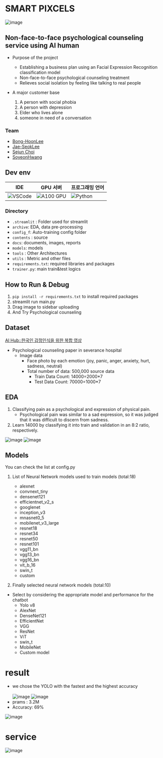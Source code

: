 # SMART PIXCELS
![image](https://github.com/Bong-HoonLee/EST_wassup01_TEAM__4/assets/115579916/8d2f8a80-8fc2-4012-b17d-7a498b4c23c4)


## Non-face-to-face psychological counseling service using AI human
- Purpose of the project
	- Establishing a business plan using an Facial Expression Recognition classification model
  - Non-face-to-face psychological counseling treatment
  - Relieves social isolation by feeling like talking to real people
 
- A major customer base
  1) A person with social phobia
  2) A person with depression
  3) Elder who lives alone
  4) someone in need of a conversation

### Team
- [Bong-HoonLee](https://github.com/Bong-HoonLee)
- [Jae-SeokLee](https://github.com/appleman153)
- [Sejun Choi](https://github.com/enversel)
- [SoyeonHwang](https://github.com/sy052)

## Dev env
| **IDE**           | **GPU 서버**                    | **프로그래밍 언어** |
| ----------------- | ------------------------------- | ------------------- |
| ![VSCode](https://img.shields.io/badge/Cursor-Visual%20Studio%20Code-blue?style=for-the-badge&logo=visual-studio-code) | ![A100 GPU](https://img.shields.io/badge/Microsoft%20Azure-A100%20GPU-0078D4?style=for-the-badge&logo=microsoft-azure)       | ![Python](https://img.shields.io/badge/Python-3670A0?style=for-the-badge&logo=python&logoColor=ffdd54)              |


### Directory
- `.streamlit` : Folder used for streamlit
- `archive`: EDA, data pre-processing
- `config_f`: Auto-training config folder
- `contents` : source
- `docs`: documents, images, reports
- `models`: models
- `tools` : Other Architectures
- `utils` : Metric and other files
- `requirements.txt`: required libraries and packages 
- `trainer.py`: main train&test logics

## How to Run & Debug
1) `pip install -r requirements.txt` to install required packages
2) streamlit run main.py
3) Drag image to sidebar uploading
4) And Try Psychological counseling


## Dataset
[AI Hub::한국인 감정인식을 위한 복합 영상](https://www.aihub.or.kr/aihubdata/data/view.do?currMenu=115&topMenu=100&aihubDataSe=data&dataSetSn=82)
- Psychological counseling paper in severance hospital
  - Image data
    - Face photo by each emotion (joy, panic, anger, anxiety, hurt, sadness, neutral)
    - Total number of data: 500,000 source data
      - Train Data Count: 14000=2000*7
      - Test Data Count: 70000=1000*7
## EDA
1) Classifying pain as a psychological and expression of physical pain.
	- Psychological pain was similar to a sad expression, so it was judged that it was difficult to discern from sadness. 
2) Learn 14000 by classifying it into train and validation in an 8:2 ratio, respectively.
   
![image](https://github.com/Bong-HoonLee/EST_wassup01_TEAM__4/assets/38178158/49bac0d8-42d5-4d08-947e-8f88950f26a4)
![image](https://github.com/Bong-HoonLee/EST_wassup01_TEAM__4/assets/38178158/8713ac5f-f3db-4e95-930e-bd8b05b9d5ef)
## Models
You can check the list at config.py
1) List of Neural Network models used to train models (total:18)
	- alexnet		
	- convnext_tiny	
	- densenet121	
	- efficientnet_v2_s	
	- googlenet	
	- inception_v3		
	- mnasnet0_5		
	- mobilenet_v3_large	
	- resnet18		
	- resnet34		
	- resnet50		
	- resnet101	
	- vgg11_bn		
	- vgg13_bn	
	- vgg16_bn	
	- vit_b_16	
	- swin_t	
	- custom

2) Finally selected neural network models (total:10)
- Select by considering the appropriate model and performance for the chatbot
	- Yolo v8
	- AlexNet
	- DenseNet121
	- EfficientNet
	- VGG
	- ResNet
	- ViT
	- swin_t
	- MobileNet
	- Custom model

# result
- we chose the YOLO with the fastest and the highest accuracy<br><br>
![image](https://github.com/Bong-HoonLee/EST_wassup01_TEAM__4/assets/54875204/b65091f7-1615-420d-b854-66089aed025e)
![image](https://github.com/Bong-HoonLee/EST_wassup01_TEAM__4/assets/54875204/12033bf3-1274-4e15-895c-319df51621ea)
- prams : 3.2M
- Accuracy: 69%

![image](https://github.com/Bong-HoonLee/EST_wassup01_TEAM__4/assets/115579916/568470df-1572-47a3-a5c1-3a2b8ffc77cc)

# service

![image](https://github.com/Bong-HoonLee/EST_wassup01_TEAM__4/assets/115579916/1c7b9e27-bb62-4aad-b433-4d2825dd3bd5)



